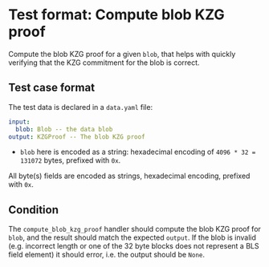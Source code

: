 # Test format: Compute blob KZG proof

Compute the blob KZG proof for a given `blob`, that helps with quickly verifying that the KZG commitment for the blob is correct.

## Test case format

The test data is declared in a `data.yaml` file:

```yaml
input:
  blob: Blob -- the data blob
output: KZGProof -- The blob KZG proof
```

- `blob` here is encoded as a string: hexadecimal encoding of `4096 * 32 = 131072` bytes, prefixed with `0x`.

All byte(s) fields are encoded as strings, hexadecimal encoding, prefixed with `0x`.

## Condition

The `compute_blob_kzg_proof` handler should compute the blob KZG proof for `blob`, and the result should match the expected `output`. If the blob is invalid (e.g. incorrect length or one of the 32 byte blocks does not represent a BLS field element) it should error, i.e. the output should be `None`.
